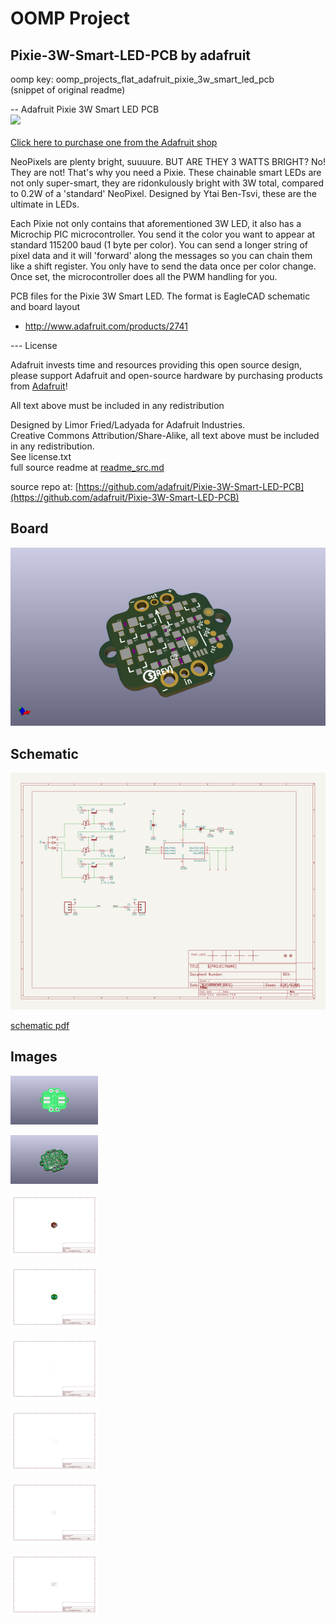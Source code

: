 # OOMP Project  
## Pixie-3W-Smart-LED-PCB  by adafruit  
  
oomp key: oomp_projects_flat_adafruit_pixie_3w_smart_led_pcb  
(snippet of original readme)  
  
-- Adafruit Pixie 3W Smart LED PCB  
<a href="http://www.adafruit.com/products/2741"><img src="assets/image.jpg?raw=true" width="500px"><br/>  
Click here to purchase one from the Adafruit shop</a>  
  
NeoPixels are plenty bright, suuuure. BUT ARE THEY 3 WATTS BRIGHT? No! They are not! That's why you need a Pixie. These chainable smart LEDs are not only super-smart, they are ridonkulously bright with 3W total, compared to 0.2W of a 'standard' NeoPixel. Designed by Ytai Ben-Tsvi, these are the ultimate in LEDs.  
  
Each Pixie not only contains that aforementioned 3W LED, it also has a Microchip PIC microcontroller. You send it the color you want to appear at standard 115200 baud (1 byte per color). You can send a longer string of pixel data and it will 'forward' along the messages so you can chain them like a shift register. You only have to send the data once per color change. Once set, the microcontroller does all the PWM handling for you.  
  
PCB files for the Pixie 3W Smart LED. The format is EagleCAD schematic and board layout  
- http://www.adafruit.com/products/2741  
  
--- License  
  
Adafruit invests time and resources providing this open source design, please support Adafruit and open-source hardware by purchasing products from [Adafruit](https://www.adafruit.com)!  
  
All text above must be included in any redistribution  
  
Designed by Limor Fried/Ladyada for Adafruit Industries.  
Creative Commons Attribution/Share-Alike, all text above must be included in any redistribution.   
See license.txt  
  full source readme at [readme_src.md](readme_src.md)  
  
source repo at: [https://github.com/adafruit/Pixie-3W-Smart-LED-PCB](https://github.com/adafruit/Pixie-3W-Smart-LED-PCB)  
## Board  
  
[![working_3d.png](working_3d_600.png)](working_3d.png)  
## Schematic  
  
[![working_schematic.png](working_schematic_600.png)](working_schematic.png)  
  
[schematic pdf](working_schematic.pdf)  
## Images  
  
[![working_3D_bottom.png](working_3D_bottom_140.png)](working_3D_bottom.png)  
  
[![working_3D_top.png](working_3D_top_140.png)](working_3D_top.png)  
  
[![working_assembly_page_01.png](working_assembly_page_01_140.png)](working_assembly_page_01.png)  
  
[![working_assembly_page_02.png](working_assembly_page_02_140.png)](working_assembly_page_02.png)  
  
[![working_assembly_page_03.png](working_assembly_page_03_140.png)](working_assembly_page_03.png)  
  
[![working_assembly_page_04.png](working_assembly_page_04_140.png)](working_assembly_page_04.png)  
  
[![working_assembly_page_05.png](working_assembly_page_05_140.png)](working_assembly_page_05.png)  
  
[![working_assembly_page_06.png](working_assembly_page_06_140.png)](working_assembly_page_06.png)  
